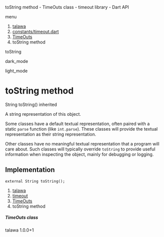 




toString method - TimeOuts class - timeout library - Dart API







menu

1. [talawa](../../index.html)
2. [constants/timeout.dart](../../constants_timeout/constants_timeout-library.html)
3. [TimeOuts](../../constants_timeout/TimeOuts-class.html)
4. toString method

toString


dark\_mode

light\_mode




# toString method


String
toString()
inherited

A string representation of this object.

Some classes have a default textual representation,
often paired with a static `parse` function (like `int.parse`).
These classes will provide the textual representation as
their string representation.

Other classes have no meaningful textual representation
that a program will care about.
Such classes will typically override `toString` to provide
useful information when inspecting the object,
mainly for debugging or logging.


## Implementation

```
external String toString();
```

 


1. [talawa](../../index.html)
2. [timeout](../../constants_timeout/constants_timeout-library.html)
3. [TimeOuts](../../constants_timeout/TimeOuts-class.html)
4. toString method

##### TimeOuts class





talawa
1.0.0+1






